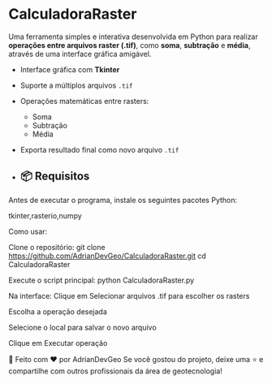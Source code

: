 # CalculadoraRaster

Uma ferramenta simples e interativa desenvolvida em Python para realizar **operações entre arquivos raster (.tif)**, como **soma**, **subtração** e **média**, através de uma interface gráfica amigável.

- Interface gráfica com **Tkinter**
- Suporte a múltiplos arquivos `.tif`
- Operações matemáticas entre rasters:
  - Soma
  - Subtração
  - Média
- Exporta resultado final como novo arquivo `.tif`

- ## 📦 Requisitos

Antes de executar o programa, instale os seguintes pacotes Python:

tkinter,rasterio,numpy

Como usar:

Clone o repositório: 
git clone https://github.com/AdrianDevGeo/CalculadoraRaster.git
cd CalculadoraRaster


Execute o script principal:
python CalculadoraRaster.py


Na interface:
Clique em Selecionar arquivos .tif para escolher os rasters

Escolha a operação desejada

Selecione o local para salvar o novo arquivo

Clique em Executar operação

🧠 Feito com ❤️ por AdrianDevGeo
Se você gostou do projeto, deixe uma ⭐ e compartilhe com outros profissionais da área de geotecnologia!
